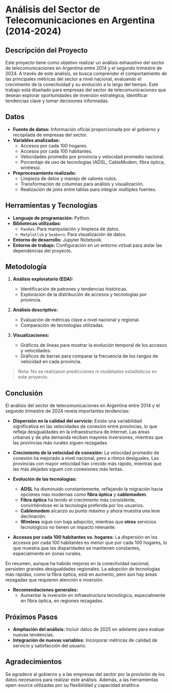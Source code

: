 # **Análisis del Sector de Telecomunicaciones en Argentina (2014-2024)**

## **Descripción del Proyecto**

Este proyecto tiene como objetivo realizar un análisis exhaustivo del sector de telecomunicaciones en Argentina entre 2014 y el segundo trimestre de 2024. A través de este análisis, se busca comprender el comportamiento de las principales métricas del sector a nivel nacional, evaluando el crecimiento de la conectividad y su evolución a lo largo del tiempo. Este trabajo está diseñado para empresas del sector de telecomunicaciones que desean explorar oportunidades de inversión estratégica, identificar tendencias clave y tomar decisiones informadas.

## **Datos**

- **Fuente de datos:** Información oficial proporcionada por el gobierno y recopilada de empresas del sector.
- **Variables analizadas:**
  - Accesos por cada 100 hogares.
  - Accesos por cada 100 habitantes.
  - Velocidades promedio por provincia y velocidad promedio nacional.
  - Porcentaje de uso de tecnologías (ADSL, CableModem, fibra óptica, wireless).
- **Preprocesamiento realizado:**
  - Limpieza de datos y manejo de valores nulos.
  - Transformación de columnas para análisis y visualización.
  - Realización de joins entre tablas para integrar múltiples fuentes.

## **Herramientas y Tecnologías**

- **Lenguaje de programación:** Python.
- **Bibliotecas utilizadas:** 
  - `Pandas`: Para manipulación y limpieza de datos.
  - `Matplotlib` y `Seaborn`: Para visualización de datos.
- **Entorno de desarrollo:** Jupyter Notebook.
- **Entorno de trabajo:** Configuración en un entorno virtual para aislar las dependencias del proyecto.

## **Metodología**

1. **Análisis exploratorio (EDA):**
   - Identificación de patrones y tendencias históricas.
   - Exploración de la distribución de accesos y tecnologías por provincia.
   
2. **Análisis descriptivo:**
   - Evaluación de métricas clave a nivel nacional y regional.
   - Comparación de tecnologías utilizadas.

3. **Visualizaciones:**
   - Gráficos de líneas para mostrar la evolución temporal de los accesos y velocidades.
   - Gráficos de barras para comparar la frecuencia de los rangos de velocidad en cada provincia.

> Nota: No se realizaron predicciones ni modelados estadísticos en este proyecto.

## **Conclusión**

El análisis del sector de telecomunicaciones en Argentina entre 2014 y el segundo trimestre de 2024 revela importantes tendencias:

- **Dispersión en la calidad del servicio:** Existe una variabilidad significativa en las velocidades de conexión entre provincias, lo que refleja desigualdades en la infraestructura de Internet. Las áreas urbanas y de alta demanda reciben mayores inversiones, mientras que las provincias más rurales siguen rezagadas.

- **Crecimiento de la velocidad de conexión:** La velocidad promedio de conexión ha mejorado a nivel nacional, pero a ritmos desiguales. Las provincias con mayor velocidad han crecido más rápido, mientras que las más alejadas siguen con conexiones más lentas.

- **Evolución de las tecnologías:** 
  - **ADSL** ha disminuido constantemente, reflejando la migración hacia opciones más modernas como **fibra óptica** y **cablemodem**. 
  - **Fibra óptica** ha tenido el crecimiento más consistente, convirtiéndose en la tecnología preferida por los usuarios.
  - **Cablemodem** alcanzó su punto máximo y ahora muestra una leve declinación.
  - **Wireless** sigue con baja adopción, mientras que **otros** servicios tecnológicos no tienen un impacto relevante.

- **Accesos por cada 100 habitantes vs. hogares:** La dispersión en los accesos por cada 100 habitantes es menor que por cada 100 hogares, lo que muestra que las disparidades se mantienen constantes, especialmente en zonas rurales.

En resumen, aunque ha habido mejoras en la conectividad nacional, persisten grandes desigualdades regionales. La adopción de tecnologías más rápidas, como la fibra óptica, está en aumento, pero aún hay áreas rezagadas que requieren atención e inversión.

- **Recomendaciones generales:**
  - Aumentar la inversión en infraestructura tecnológica, especialmente en fibra óptica, en regiones rezagadas.

## **Próximos Pasos**

- **Ampliación del análisis:** Incluir datos de 2025 en adelante para evaluar nuevas tendencias.
- **Integración de nuevas variables:** Incorporar métricas de calidad de servicio y satisfacción del usuario.

## **Agradecimientos**

Se agradece al gobierno y a las empresas del sector por la provisión de los datos necesarios para realizar este análisis. Además, a las herramientas open-source utilizadas por su flexibilidad y capacidad analítica.
